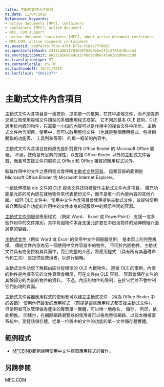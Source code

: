 ```yaml
---
title: 主動式文件內含項目
ms.date: 11/04/2016
helpviewer_keywords:
- active documents [MFC], containers
- containers [MFC], active document
- MFC, COM support
- active document containers [MFC], about active document containers
- MFC COM, active document containment
ms.assetid: b8dfa74b-75ce-47df-b75e-fc87b7f7d687
ms.openlocfilehash: 22111a8b2f7048d9f62d9e3e2f6c270fdc9bace3
ms.sourcegitcommit: 6052185696adca270bc9bdbec45a626dd89cdcdd
ms.translationtype: MT
ms.contentlocale: zh-TW
ms.lasthandoff: 10/31/2018
ms.locfileid: "50612377"
---
```

# <a name="active-document-containment"></a>主動式文件內含項目

主動式文件內含項目是一種技術，提供單一的框架，在其中處理文件，而不是強迫您建立和使用每個文件類型的多個應用程式框架。 它不同於基本 OLE 技術，OLE 適用於內嵌的物件，只需要一小段的內容可以是作用中的複合文件中所示。 主動式文件內含項目，使用中，您可以啟用整份文件 （也就是整個應用程式，包括相關聯的功能表、 工具列和等等） 的單一框架的內容中。

主動式文件內含項目技術原先是針對實作 Office Binder 的 Microsoft Office 開發。 不過，技術是有足夠的彈性，以支援 Office Binder 以外的主動式文件容器，而且可支援文件伺服程式 Office 和 Office 相容的應用程式以外。

裝載作用中的文件之應用程式會呼叫[主動式文件容器](../mfc/active-document-containers.md)。 這類容器的範例是 Microsoft Office Binder 或 Microsoft Internet Explorer。

一組延伸模組 ole 文件的 OLE 複合文件技術被實作主動式文件內含項目。 擴充功能是允許的可內嵌在就地物件來代表整份文件，而不是單一的內嵌內容的其他介面。 如同 OLE 文件中，使用中文件內含項目會使用提供主動式文件，並提供使用者介面和操作功能的作用中的文件本身的伺服器中的顯示空間的容器。

[主動式文件伺服](../mfc/active-document-servers.md)是應用程式 （例如 Word、 Excel 或 PowerPoint） 支援一或多個作用中的文件類別，其中每個物件本身支援允許要在中啟用物件的延伸模組介面適當的容器。

[主動式文件](../mfc/active-documents.md)（例如 Word 或 Excel 的使用中文件伺服器提供） 是本質上的完整規模、 傳統文件內嵌為另一個使用中文件容器中的物件。 不同於內嵌物件，主動式文件具有完全控制其頁面中，而且完整的介面，將應用程式 （具有所有其基礎命令和工具） 是提供給使用者，以進行編輯。

主動式文件助您了解藉由區分從標準的 OLE 內嵌物件。 遵循 OLE 的慣例，內嵌的物件是內擁有它的文件頁面會顯示，可在文件由 OLE 容器。 容器會儲存文件的其餘部分的內嵌的物件的資料。 不過，內嵌的物件的限制，在於它們並不會控制它們出現的頁面。

主動式文件容器應用程式的使用者可以建立主動式文件 （稱為 Office Binder 中的各節） 使用他們最愛的應用程式 （前提是這些應用程式都支援主動式文件），但使用者可以管理做為產生的專案單一實體，可以唯一地命名、 儲存、 列印，依此類推。 同樣地，在網際網路瀏覽器的使用者可以視為整個網路，以及本機檔案系統中，瀏覽該儲存體，從單一位置中的文件的功能的單一文件儲存體實體。

## <a name="sample-programs"></a>範例程式

- [MFCBIND](../visual-cpp-samples.md)範例說明使用中文件容器應用程式的實作。

## <a name="see-also"></a>另請參閱

[MFC COM](../mfc/mfc-com.md)


